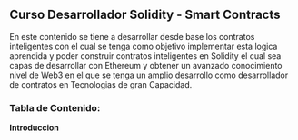 ## Curso Desarrollador Solidity - Smart Contracts

En este contenido se tiene a desarrollar desde base los contratos inteligentes con el cual se tenga como objetivo implementar 
esta logica aprendida y poder construir contratos inteligentes en Solidity el cual sea capas de desarrollar con Ethereum y obtener un avanzado conocimiento 
nivel de Web3 en el que se tenga un amplio desarrollo como desarrollador de contratos en Tecnologias de gran Capacidad.

### Tabla de Contenido: 

**Introduccion**


